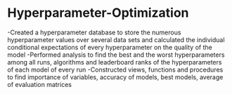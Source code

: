 # Hyperparameter-Optimization
-Created a hyperparameter database to store the numerous hyperparameter values over several data sets and calculated the individual conditional expectations of every hyperparameter on the quality of the model
-Performed analysis to find the best and the worst hyperparameters among all runs, algorithms and leaderboard ranks of the hyperparameters of each model of every run
-Constructed views, functions and procedures to find importance of variables, accuracy of models, best models, average of evaluation matrices
